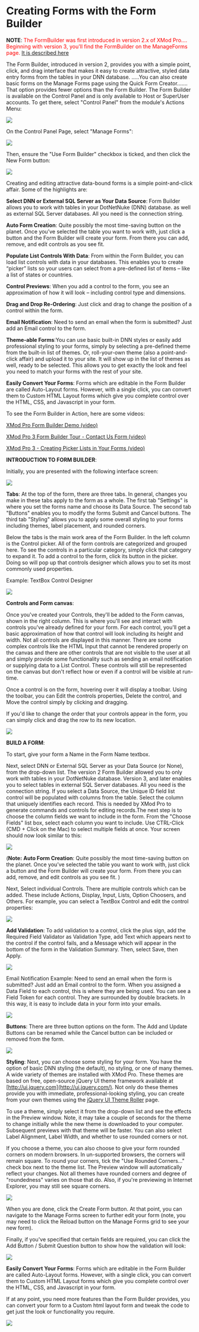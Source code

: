 # Creating Forms with the Form Builder

**NOTE**: <span style="color: #ff0000;" xmlns="http://www.w3.org/1999/xhtml">The FormBuilder was first introduced in version 2.x of XMod Pro.... Beginning with version 3, you'll find the FormBuilder on the ManageForms page.</span> [It is described here](ManageForms.html)

The Form Builder, introduced in version 2, provides you with a simple point, click, and drag interface that makes it easy to create attractive, styled data entry forms from the tables in your DNN database. .....You can also create basic forms on the Manage Forms page using the Quick Form Creator....... That option provides fewer options than the Form Builder. The Form Builder is available on the Control Panel and is only available to Host or SuperUser accounts. To get there, select "Control Panel" from the module's Actions Menu:

![](Resources/Images/XMP44_ControlPanelMenu.jpg)

On the Control Panel Page, select "Manage Forms":

![](Resources/Images/XMP4_ControlPanel_Toolbar_ManageForms.png)

Then, ensure the "Use Form Builder" checkbox is ticked, and then click the New Form button:

![](Resources/Images/XMP44_FormBuilder.png)

Creating and editing attractive data-bound forms is a simple point-and-click affair. Some of the highlights are:

**Select DNN or External SQL Server as Your Data Source**: Form Builder allows you to work with tables in your DotNetNuke (DNN) database. as well as external SQL Server databases. All you need is the connection string.

**Auto Form Creation**: Quite possibly the most time-saving button on the planet. Once you’ve selected the table you want to work with, just click a button and the Form Builder will create your form. From there you can add, remove, and edit controls as you see fit.

**Populate List Controls With Data**: From within the Form Builder, you can load list controls with data in your databases. This enables you to create “picker” lists so your users can select from a pre-defined list of items – like a list of states or countries.

**Control Previews**: When you add a control to the form, you see an approximation of how it will look – including control type and dimensions.

**Drag and Drop Re-Ordering**: Just click and drag to change the position of a control within the form.

**Email Notification**: Need to send an email when the form is submitted? Just add an Email control to the form.

**Theme-able Forms**:You can use basic built-in DNN styles or easily add professional styling to your forms, simply by selecting a pre-defined theme from the built-in list of themes. Or, roll-your-own theme (also a point-and-click affair) and upload it to your site. It will show up in the list of themes as well, ready to be selected. This allows you to get exactly the look and feel you need to match your forms with the rest of your site.

**Easily Convert Your Forms**: Forms which are editable in the Form Builder are called Auto-Layout forms. However, with a single click, you can convert them to Custom HTML Layout forms which give you complete control over the HTML, CSS, and Javascript in your form.

To see the Form Builder in Action, here are some videos:

[XMod Pro Form Builder Demo (video)](http://dnndev.com/Learn/Videos/vid/9/video/XMod-Pro-Form-Builder-Demo)

[XMod Pro 3 Form Builder Tour - Contact Us Form (video)](http://dnndev.com/Learn/Videos/vid/5/video/XMod-Pro-Form-Builder-Tour-Contact-Us-Form)

[XMod Pro 3 - Creating Picker Lists in Your Forms (video)](http://dnndev.com/Learn/Videos/vid/4/video/Creating-Picker-Lists-in-Your-Forms)

**INTRODUCTION TO FORM BUILDER**:

Initially, you are presented with the following interface screen:

![](Resources/Images/XMP44_FormBuilder_Interface.png)

**Tabs**: At the top of the form, there are three tabs. In general, changes you make in these tabs apply to the form as a whole. The first tab "Settings" is where you set the forms name and choose its Data Source. The second tab "Buttons" enables you to modify the forms Submit and Cancel buttons. The third tab "Styling" allows you to apply some overall styling to your forms including themes, label placement, and rounded corners.

Below the tabs is the main work area of the Form Builder. In the left column is the Control picker. All of the form controls are categorized and grouped here. To see the controls in a particular category, simply click that category to expand it. To add a control to the form, click its button in the picker. Doing so will pop up that controls designer which allows you to set its most commonly used properties.

Example: TextBox Control Designer

![](Resources/Images/XMP44_FormBuilder_TextBox_Controls.png)

**Controls and Form canvas**:

Once you've created your Controls, they'll be added to the Form canvas, shown in the right column. This is where you'll see and interact with controls you've already defined for your form. For each control, you'll get a basic approximation of how that control will look including its height and width. Not all controls are displayed in this manner. There are some complex controls like the HTML Input that cannot be rendered properly on the canvas and there are other controls that are not visible to the user at all and simply provide some functionality such as sending an email notification or supplying data to a List Control. These controls will still be represented on the canvas but don't reflect how or even if a control will be visible at run-time.

Once a control is on the form, hovering over it will display a toolbar. Using the toolbar, you can Edit the controls properties, Delete the control, and Move the control simply by clicking and dragging.

If you'd like to change the order that your controls appear in the form, you can simply click and drag the row to its new location.

![](Resources/Images/XMP44_FormBuilder_FormControls.png)

**BUILD A FORM**:

To start, give your form a Name in the Form Name textbox.

Next, select DNN or External SQL Server as your Data Source (or None), from the drop-down list. The version 2 Form Builder allowed you to only work with tables in your DotNetNuke database. Version 3, and later enables you to select tables in external SQL Server databases. All you need is the connection string. If you select a Data Source, the Unique ID field list control will be populated with columns from the table. Select the column that uniquely identifies each record. This is needed by XMod Pro to generate commands and controls for editing records.The next step is to choose the column fields we want to include in the form. From the "Choose Fields" list box, select each column you want to include. Use CTRL-Click (CMD + Click on the Mac) to select multiple fields at once. Your screen should now look similar to this:

![](Resources/Images/XMP44_FormBuilder_TableSelected.png)

(**Note:** **Auto Form Creation**: Quite possibly the most time-saving button on the planet. Once you’ve selected the table you want to work with, just click a button and the Form Builder will create your form. From there you can add, remove, and edit controls as you see fit. )

Next, Select individual Controls. There are multiple controls which can be added. These include Actions, Display, Input, Lists, Option Choosers, and Others. For example, you can select a TextBox Control and edit the control properties:

![](Resources/Images/XMP44_FormBuilder_TextBox_ControlProps.png)

**Add Validation**: To add validation to a control, click the plus sign, add the Required Field Validator as Validation Type, add Text which appears next to the control if the control fails, and a Message which will appear in the bottom of the form in the Validation Summary. Then, select Save, then Apply.

![](Resources/Images/XMP44_FormBuilder_TextBox_Validation.png)

Email Notification Example: Need to send an email when the form is submitted? Just add an Email control to the form. When you assigned a Data Field to each control, this is where they are being used. You can see a Field Token for each control. They are surrounded by double brackets. In this way, it is easy to include data in your form into your emails.

![](Resources/Images/XMP44_FormBuilder_EmailControl.png)

**Buttons**: There are three button options on the form. The Add and Update Buttons can be renamed while the Cancel button can be included or removed from the form.

![](Resources/Images/XMP44_FormBuilder_Buttons.png)

**Styling**: Next, you can choose some styling for your form. You have the option of basic DNN styling (the default), no styling, or one of many themes. A wide variety of themes are installed with XMod Pro. These themes are based on free, open-source jQuery UI theme framework available at [http://ui.jquery.com](http://ui.jquery.com/). Not only do these themes provide you with immediate, professional-looking styling, you can create from your own themes using the [jQuery UI Theme Roller](http://jqueryui.com/themeroller/) page.

To use a theme, simply select it from the drop-down list and see the effects in the Preview window. Note, it may take a couple of seconds for the theme to change initially while the new theme is downloaded to your computer. Subsequent previews with that theme will be faster. You can also select Label Alignment, Label Width, and whether to use rounded corners or not.

If you choose a theme, you can also choose to give your form rounded corners on modern browsers. In un-supported browsers, the corners will remain square. To round your corners, tick the "Use Rounded Corners..." check box next to the theme list. The Preview window will automatically reflect your changes. Not all themes have rounded corners and degree of "roundedness" varies on those that do. Also, if you're previewing in Internet Explorer, you may still see square corners.

![](Resources/Images/XMP44_FormBuilder_Styling.png)

When you are done, click the Create Form button. At that point, you can navigate to the Manage Forms screen to further edit your form (note, you may need to click the Reload button on the Manage Forms grid to see your new form).

Finally, if you've specified that certain fields are required, you can click the Add Button / Submit Question button to show how the validation will look:

![](Resources/Images/XMP44_FormBuilder_LayoutStyling.png)

**Easily Convert Your Forms**: Forms which are editable in the Form Builder are called Auto-Layout forms. However, with a single click, you can convert them to Custom HTML Layout forms which give you complete control over the HTML, CSS, and Javascript in your form.

If at any point, you need more features than the Form Builder provides, you can convert your form to a Custom html layout form and tweak the code to get just the look or functionality you require.

![](Resources/Images/XMP44_FormBuilder_CustomLayout.png)